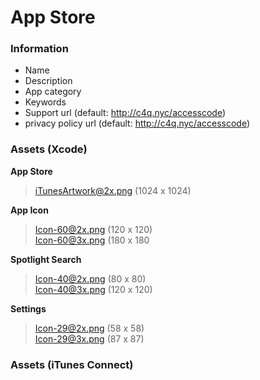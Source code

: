 # App Store

### Information
* Name
* Description
* App category
* Keywords
* Support url (default: http://c4q.nyc/accesscode)
* privacy policy url (default: http://c4q.nyc/accesscode)

### Assets (Xcode)
 
**App Store**
> iTunesArtwork@2x.png (1024 x 1024)

**App Icon**
> Icon-60@2x.png (120 x 120)  
> Icon-60@3x.png (180 x 180

**Spotlight Search**
> Icon-40@2x.png (80 x 80)  
> Icon-40@3x.png (120 x 120)

**Settings**
> Icon-29@2x.png (58 x 58)  
> Icon-29@3x.png (87 x 87)

### Assets (iTunes Connect)
